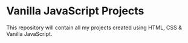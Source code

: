 # Vanilla JavaScript Projects
This repository will contain all my projects created using HTML, CSS & Vanilla JavaScript.
